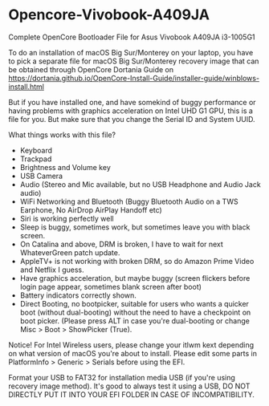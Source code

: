 # Opencore-Vivobook-A409JA
Complete OpenCore Bootloader File for Asus Vivobook A409JA i3-1005G1

To do an installation of macOS Big Sur/Monterey on your laptop, you have to pick a separate file for macOS Big Sur/Monterey recovery image that can be obtained through OpenCore Dortania Guide on https://dortania.github.io/OpenCore-Install-Guide/installer-guide/winblows-install.html

But if you have installed one, and have somekind of buggy performance or having problems with graphics acceleration on Intel UHD G1 GPU, this is a file for you. But make sure that you change the Serial ID and System UUID. 

What things works with this file?
- Keyboard
- Trackpad
- Brightness and Volume key
- USB Camera
- Audio (Stereo and Mic available, but no USB Headphone and Audio Jack audio)
- WiFi Networking and Bluetooth (Buggy Bluetooth Audio on a TWS Earphone, No AirDrop AirPlay Handoff etc)
- Siri is working perfectly well
- Sleep is buggy, sometimes work, but sometimes leave you with black screen.
- On Catalina and above, DRM is broken, I have to wait for next WhateverGreen patch update.
- AppleTV+ is not working with broken DRM, so do Amazon Prime Video and Netflix I guess.
- Have graphics acceleration, but maybe buggy (screen flickers before login page appear, sometimes blank screen after boot)
- Battery indicators correctly shown.
- Direct Booting, no bootpicker, suitable for users who wants a quicker boot (without dual-booting) without the need to have a checkpoint on boot picker. (Please press ALT in case you're dual-booting or change Misc > Boot > ShowPicker (True).

Notice!
For Intel Wireless users, please change your itlwm kext depending on what version of macOS you're about to install. 
Please edit some parts in PlatformInfo > Generic > Serials before using the EFI.


Format your USB to FAT32 for installation media USB (if you're using recovery image method).
It's good to always test it using a USB, DO NOT DIRECTLY PUT IT INTO YOUR EFI FOLDER IN CASE OF INCOMPATIBILITY.
